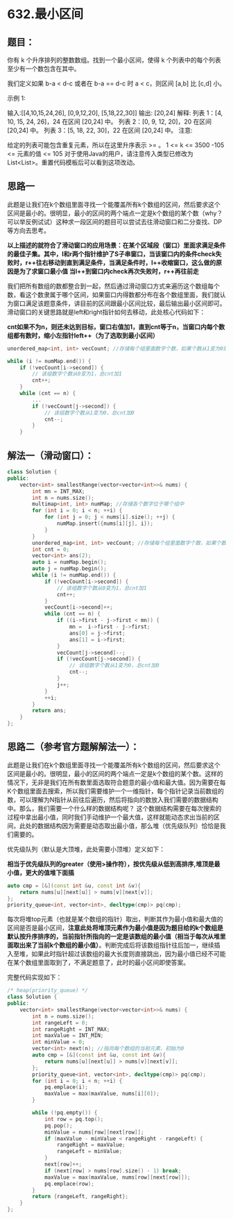 # 632.最小区间
##  题目：

你有 k 个升序排列的整数数组。找到一个最小区间，使得 k 个列表中的每个列表至少有一个数包含在其中。

我们定义如果 b-a < d-c 或者在 b-a == d-c 时 a < c，则区间 [a,b] 比 [c,d] 小。

示例 1:

输入:[[4,10,15,24,26], [0,9,12,20], [5,18,22,30]]
输出: [20,24]
解释: 
列表 1：[4, 10, 15, 24, 26]，24 在区间 [20,24] 中。
列表 2：[0, 9, 12, 20]，20 在区间 [20,24] 中。
列表 3：[5, 18, 22, 30]，22 在区间 [20,24] 中。
注意:

给定的列表可能包含重复元素，所以在这里升序表示 >= 。
1 <= k <= 3500
-105 <= 元素的值 <= 105
对于使用Java的用户，请注意传入类型已修改为List<List<Integer>>。重置代码模板后可以看到这项改动。

## 思路一

此题是让我们在k个数组里面寻找一个能覆盖所有k个数组的区间，然后要求这个区间是最小的。很明显，最小的区间的两个端点一定是k个数组的某个数（why？可以举反例试试）这种求一段区间的题目可以尝试去往滑动窗口和二分查找、DP等方向去思考。

**以上描述的就符合了滑动窗口的应用场景：在某个区域段（窗口）里面求满足条件的最佳子集。其中，l和r两个指针维护了S子串窗口，当该窗口内的条件check失败时，r++往右移动到直到满足条件，当满足条件时，l++收缩窗口，这么做的原因是为了求窗口最小值
当l++到窗口内check再次失败时，r++再往前走**

我们把所有数组的数都整合到一起，然后通过滑动窗口方式来遍历这个数组每个数，看这个数隶属于哪个区间，如果窗口内得数都分布在各个数组里面，我们就认为窗口满足该题意条件，讲目前的区间跟最小区间比较，最后输出最小区间即可。
滑动窗口的关键思路就是left和right指针如何去移动，此处核心代码如下：

**cnt如果不为n，则还未达到目标，窗口右值加1，直到cnt等于n，当窗口内每个数组都有数时，缩小左指针left++（为了选取到最小区间）**

```C++
unordered_map<int, int> vecCount; //存储每个组里面数字个数，如果个数从1变为0则总cnt减1，如果个数从0变为1则总cnt数加1
```

```c++
while (i != numMap.end()) {
    if (!vecCount[i->second]) {
        // 该组数字个数从0变为1，总cnt加1
        cnt++;
    }
    while (cnt == n) {
        ...
        if (!vecCount[j->second]) {
            // 该组数字个数从1变为0，总cnt加0
            cnt--;
        } 
    }
```

## 解法一（滑动窗口）：
```  C++
class Solution {
public:
    vector<int> smallestRange(vector<vector<int>>& nums) {
        int mn = INT_MAX;
        int n = nums.size();
        multimap<int, int> numMap; //存储各个数字位于哪个组中
        for (int i = 0; i < n; ++i) {
            for (int j = 0; j < nums[i].size(); ++j) {
                numMap.insert({nums[i][j], i});
            }
        }
        unordered_map<int, int> vecCount; //存储每个组里面数字个数，如果个数从1变为0则总cnt减1，如果个数从0变为1则总cnt数加1
        int cnt = 0;
        vector<int> ans(2);
        auto i = numMap.begin();
        auto j = numMap.begin();
        while (i != numMap.end()) {
            if (!vecCount[i->second]) {
                // 该组数字个数从0变为1，总cnt加1
                cnt++;
            }
            vecCount[i->second]++;
            while (cnt == n) {
                if ((i->first - j->first < mn)) {
                    mn =  i->first - j->first;
                    ans[0] = j->first;
                    ans[1] = i->first;
                }
                vecCount[j->second]--;
                if (!vecCount[j->second]) {
                    // 该组数字个数从1变为0，总cnt加0
                    cnt--;
                }
                j++;
            }
            ++i;
        }
        return ans;
    }
};

```

## 思路二（参考官方题解解法一）：

此题是让我们在k个数组里面寻找一个能覆盖所有k个数组的区间，然后要求这个区间是最小的。很明显，最小的区间的两个端点一定是k个数组的某个数。这样的情况下，无非是我们在所有数里面选取符合题意的最小值和最大值。因为需要在每K个数组里面去搜索，所以我们需要维护一个一维指针，每个指针记录当前数组的数，可以理解为N指针从前往后遍历，然后将指向的数放入我们需要的数据结构中。那么，我们需要一个什么样的数据结构呢？ 这个数据结构需要在每次搜索的过程中拿出最小值，同时我们手动维护一个最大值，这样就能动态求出当前的区间，此处的数据结构因为需要是动态取出最小值，那么堆（优先级队列）恰恰是我们需要的。

优先级队列（默认是大顶堆，此处需要小顶堆）定义如下：

**相当于优先级队列的greater（使用>操作符），按优先级从低到高排序,堆顶是最小值，更大的值堆下面插**

```c++
auto cmp = [&](const int &u, const int &v){
    return nums[u][next[u]] > nums[v][next[v]];
};
priority_queue<int, vector<int>, decltype(cmp)> pq(cmp);
```

每次将堆top元素（也就是某个数组的指针）取出，判断其作为最小值和最大值的区间是否是最小区间，**注意此处将堆顶元素作为最小值是因为题目给的k个数组是默认按升序排序的，当前指针所指向的一定是该数组的最小值（相当于每次从堆里面取出来了当前k个数组的最小值）**。判断完成后将该数组指针往后加一，继续插入至堆，如果此时指针超过该数组的最大长度则直接跳出，因为最小值已经不可能在某个数组里面取到了，不满足题意了，此时的最小区间即使答案。

完整代码实现如下：

```C++
/* heap(priority_queue) */
class Solution {
public:
    vector<int> smallestRange(vector<vector<int>>& nums) {
        int n = nums.size();
        int rangeLeft = 0;
        int rangeRight = INT_MAX;
        int maxValue = INT_MIN;
        int minValue = 0;
        vector<int> next(n); //指向每个数组的当前元素，初始为0
        auto cmp = [&](const int &u, const int &v){
            return nums[u][next[u]] > nums[v][next[v]];
        };
        priority_queue<int, vector<int>, decltype(cmp)> pq(cmp);
        for (int i = 0; i < n; ++i) {
            pq.emplace(i);
            maxValue = max(maxValue, nums[i][0]);
        }

        while (!pq.empty()) {
            int row = pq.top();
            pq.pop();
            minValue = nums[row][next[row]];
            if (maxValue - minValue < rangeRight - rangeLeft) {
                rangeRight = maxValue;
                rangeLeft = minValue;
            }
            next[row]++;
            if (next[row] > nums[row].size() - 1) break;
            maxValue = max(maxValue, nums[row][next[row]]);
            pq.emplace(row);
        }
        return {rangeLeft, rangeRight};
    }
};
```

